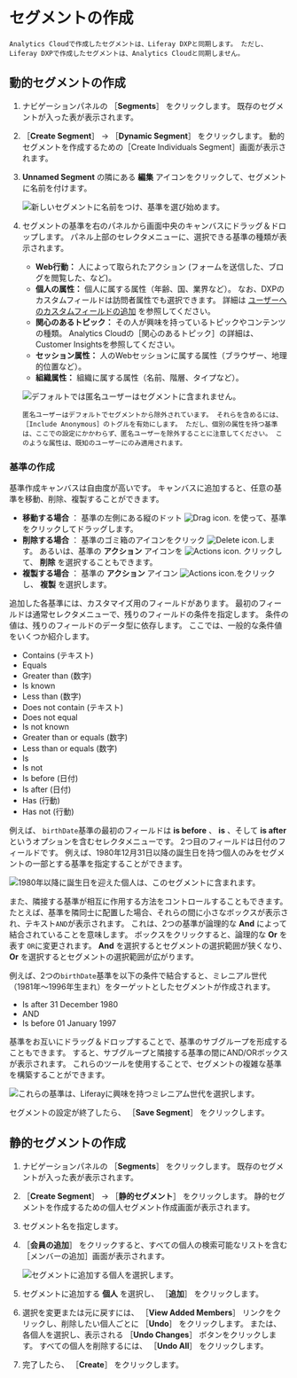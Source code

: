 # セグメントの作成

```{important}
Analytics Cloudで作成したセグメントは、Liferay DXPと同期します。 ただし、Liferay DXPで作成したセグメントは、Analytics Cloudと同期しません。
```

## 動的セグメントの作成

1. ナビゲーションパネルの ［**Segments**］ をクリックします。 既存のセグメントが入った表が表示されます。

1. ［**Create Segment**］ &rarr; ［**Dynamic Segment**］ をクリックします。 動的セグメントを作成するための［Create Individuals Segment］画面が表示されます。

1. **Unnamed Segment** の隣にある **編集** アイコンをクリックして、セグメントに名前を付けます。

    ![新しいセグメントに名前をつけ、基準を選び始めます。](creating-segments/images/01.png)

1. セグメントの基準を右のパネルから画面中央のキャンバスにドラッグ＆ドロップします。 パネル上部のセレクタメニューに、選択できる基準の種類が表示されます。

    * **Web行動：** 人によって取られたアクション (フォームを送信した、ブログを閲覧した、など)。
    * **個人の属性：** 個人に属する属性（年齢、国、業界など）。 なお、DXPのカスタムフィールドは訪問者属性でも選択できます。 詳細は [ユーザーへのカスタムフィールドの追加](https://learn.liferay.com/w/dxp/users-and-permissions/users/adding-custom-fields-to-users) を参照してください。
    * **関心のあるトピック：** その人が興味を持っているトピックやコンテンツの種類。 Analytics Cloudの［関心のあるトピック］の詳細は、Customer Insightsを参照してください。
    * **セッション属性：** 人のWebセッションに属する属性（ブラウザー、地理的位置など）。
    * **組織属性：** 組織に属する属性（名前、階層、タイプなど）。

    ![デフォルトでは匿名ユーザーはセグメントに含まれません。](creating-segments/images/02.png)

    ```{note}
    匿名ユーザーはデフォルトでセグメントから除外されています。 それらを含めるには、［Include Anonymous］のトグルを有効にします。 ただし、個別の属性を持つ基準は、ここでの設定にかかわらず、匿名ユーザーを除外することに注意してください。 このような属性は、既知のユーザーにのみ適用されます。

    ```

### 基準の作成

基準作成キャンバスは自由度が高いです。 キャンバスに追加すると、任意の基準を移動、削除、複製することができます。

* **移動する場合** ： 基準の左側にある縦のドット ![Drag icon.](../../images/icon-drag.png) を使って、基準をクリックしてドラッグします。
* **削除する場合** ： 基準のゴミ箱のアイコンをクリック ![Delete icon.](../../images/icon-delete.png)します。 あるいは、基準の **アクション** アイコンを ![Actions icon.](../../images/icon-actions.png) クリックして、 **削除** を選択することもできます。
* **複製する場合** ： 基準の **アクション** アイコン ![Actions icon.](../../images/icon-actions.png)をクリックし、 **複製** を選択します。

追加した各基準には、カスタマイズ用のフィールドがあります。 最初のフィールドは通常セレクタメニューで、残りのフィールドの条件を指定します。 条件の値は、残りのフィールドのデータ型に依存します。 ここでは、一般的な条件値をいくつか紹介します。

* Contains (テキスト)
* Equals
* Greater than (数字)
* Is known
* Less than (数字)
* Does not contain (テキスト)
* Does not equal
* Is not known
* Greater than or equals (数字)
* Less than or equals (数字)
* Is
* Is not
* Is before (日付)
* Is after (日付)
* Has (行動)
* Has not (行動)

例えば、 `birthDate`基準の最初のフィールドは **is before** 、 **is** 、そして **is after** というオプションを含むセレクタメニューです。 2つ目のフィールドは日付のフィールドです。 例えば、1980年12月31日以降の誕生日を持つ個人のみをセグメントの一部とする基準を指定することができます。

![1980年以降に誕生日を迎えた個人は、このセグメントに含まれます。](creating-segments/images/03.png)

また、隣接する基準が相互に作用する方法をコントロールすることもできます。 たとえば、基準を隣同士に配置した場合、それらの間に小さなボックスが表示され、テキスト`AND`が表示されます。 これは、2つの基準が論理的な **And** によって結合されていることを意味します。 ボックスをクリックすると、論理的な **Or** を表す `OR`に変更されます。 **And** を選択するとセグメントの選択範囲が狭くなり、 **Or** を選択するとセグメントの選択範囲が広がります。

例えば、2つの`birthDate`基準を以下の条件で結合すると、ミレニアル世代（1981年～1996年生まれ）をターゲットとしたセグメントが作成されます。

* Is after 31 December 1980
* AND
* Is before 01 January 1997

基準をお互いにドラッグ＆ドロップすることで、基準のサブグループを形成することもできます。 すると、サブグループと隣接する基準の間にAND/ORボックスが表示されます。 これらのツールを使用することで、セグメントの複雑な基準を構築することができます。

![これらの基準は、Liferayに興味を持つミレニアム世代を選択します。](creating-segments/images/04.png)

セグメントの設定が終了したら、 ［**Save Segment**］ をクリックします。

## 静的セグメントの作成

1. ナビゲーションパネルの ［**Segments**］ をクリックします。 既存のセグメントが入った表が表示されます。

1. ［**Create Segment**］ &rarr; ［**静的セグメント**］ をクリックします。 静的セグメントを作成するための個人セグメント作成画面が表示されます。

1. セグメント名を指定します。

1. ［**会員の追加**］ をクリックすると、すべての個人の検索可能なリストを含む［メンバーの追加］画面が表示されます。

    ![セグメントに追加する個人を選択します。](./creating-segments/images/05.png)

1. セグメントに追加する **個人** を選択し、 ［**追加**］ をクリックします。

1. 選択を変更または元に戻すには、 ［**View Added Members**］ リンクをクリックし、削除したい個人ごとに ［**Undo**］ をクリックします。 または、各個人を選択し、表示される ［**Undo Changes**］ ボタンをクリックします。 すべての個人を削除するには、 ［**Undo All**］ をクリックします。

1. 完了したら、 ［**Create**］ をクリックします。
